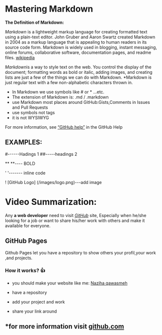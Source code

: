 
# Mastering Markdown
**The Definition of Markdown:**

*Markdown* is a lightweight markup language for creating formatted text using a plain-text editor. John Gruber and Aaron Swartz created Markdown in 2004 as a markup language that is appealing to human readers in its source code form. Markdown is widely used in blogging, instant messaging, online forums, collaborative software, documentation pages, and readme files. [wikipedia](https://en.wikipedia.org/wiki/Markdown)

*Markdown*is a way to style text on the web. You control the display of the document; formatting words as bold or italic, adding images, and creating lists are just a few of the things we can do with Markdown. *Markdown is just regular text with a few non-alphabetic characters thrown in.

- In Markdown we use symbols like # or * ...etc.
- The extension of Markdown is: .md / .markdown
- use Markdown most places around GitHub:Gists,Comments in Issues and Pull Requests
- use symbols not tags
- it is not WYSIWYG

For more information, see [“GitHub help”](https://docs.github.com/en/github/writing-on-github) in the GitHub Help

## EXAMPLES:
#------Hadings 1
##-----headings 2

 **  **---- BOLD

 '  '------- inline code
 
 ! [GitHub Logo] (/images/logo.png)---add image
 
 
 # Video Summarization:
 
  Any **a web developer** need to visit [*GitHub*](http://www.github.com) site, Especially when he/she looking for a job or want to share his/her work with others and make it available for everyone.
  
  ## GitHub Pages
  Github Pages let you have a repository to show others your profil,your work ,and projects.
  
  ### How it works? :+1:
  
 * you should make your website like me:
  [Naziha qawasmeh](https://github.com/naziha1986)
  
  * have a repository
  * add your project and work
  * share your link around
  
  ## *for more information visit [github.com](https://pages.github.com)
  
  
  
  


